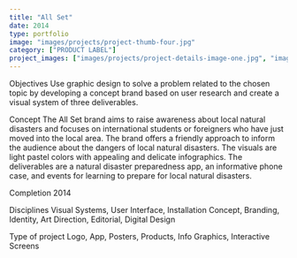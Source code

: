 ```yaml
---
title: "All Set"
date: 2014
type: portfolio
image: "images/projects/project-thumb-four.jpg"
category: ["PRODUCT LABEL"]
project_images: ["images/projects/project-details-image-one.jpg", "images/projects/project-details-image-two.jpg"]
---
```


Objectives
Use graphic design to solve a problem related to the chosen topic by developing a concept brand based on user research and create a visual system of three deliverables.

Concept
The All Set brand aims to raise awareness about local natural disasters and focuses on international students or foreigners who have just moved into the local area. The brand offers a friendly approach to inform the audience about the dangers of local natural disasters. The visuals are light pastel colors with appealing and delicate infographics. The deliverables are a natural disaster preparedness app, an informative phone case, and events for learning to prepare for local natural disasters. 

Completion
2014

Disciplines
Visual Systems, User Interface, Installation Concept, Branding, Identity, Art Direction, Editorial, Digital Design

Type of project
Logo, App, Posters, Products, Info Graphics, Interactive Screens
